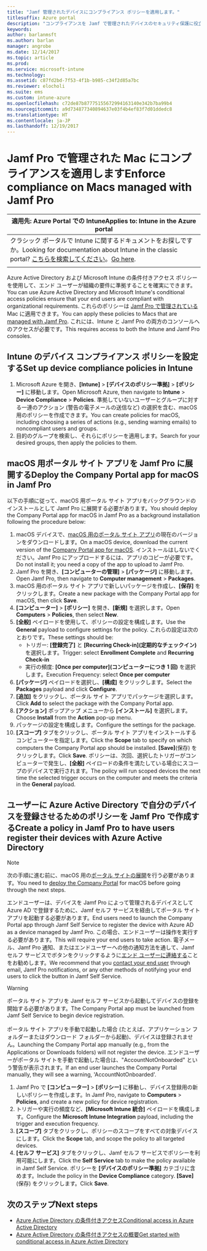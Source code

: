 ```yaml
---
title: "Jamf 管理されたデバイスにコンプライアンス ポリシーを適用します。"
titlesuffix: Azure portal
description: "コンプライアンスを Jamf で管理されたデバイスのセキュリティ保護に役立てます。"
keywords: 
author: barlanmsft
ms.author: barlan
manager: angrobe
ms.date: 12/14/2017
ms.topic: article
ms.prod: 
ms.service: microsoft-intune
ms.technology: 
ms.assetid: c87fd2bd-7f53-4f1b-b985-c34f2d85a7bc
ms.reviewer: elocholi
ms.suite: ems
ms.custom: intune-azure
ms.openlocfilehash: c72de87b87775155672994163140e342b7ba99b4
ms.sourcegitcommit: a9d734877340894637e03f4b4ef83f7d01ddedc8
ms.translationtype: HT
ms.contentlocale: ja-JP
ms.lasthandoff: 12/19/2017
---
```

# <a name="enforce-compliance-on-macs-managed-with-jamf-pro"></a><span data-ttu-id="c9c89-103">Jamf Pro で管理された Mac にコンプライアンスを適用します</span><span class="sxs-lookup"><span data-stu-id="c9c89-103">Enforce compliance on Macs managed with Jamf Pro</span></span>

|<span data-ttu-id="c9c89-104">適用先: Azure Portal での Intune</span><span class="sxs-lookup"><span data-stu-id="c9c89-104">Applies to: Intune in the Azure portal</span></span> |
|--|
|<span data-ttu-id="c9c89-105">クラシック ポータルで Intune に関するドキュメントをお探しですか。</span><span class="sxs-lookup"><span data-stu-id="c9c89-105">Looking for documentation about Intune in the classic portal?</span></span> <span data-ttu-id="c9c89-106">[こちらを検索してください](/intune/introduction-intune?toc=/intune-classic/toc.json)。</span><span class="sxs-lookup"><span data-stu-id="c9c89-106">[Go here](/intune/introduction-intune?toc=/intune-classic/toc.json).</span></span>|
| |

<span data-ttu-id="c9c89-107">Azure Active Directory および Microsoft Intune の条件付きアクセス ポリシーを使用して、エンド ユーザーが組織の要件に準拠することを確実にできます。</span><span class="sxs-lookup"><span data-stu-id="c9c89-107">You can use Azure Active Directory and Microsoft Intune's conditional access policies ensure that your end users are compliant with organizational requirements.</span></span> <span data-ttu-id="c9c89-108">これらのポリシーは [Jamf Pro で管理されている](conditional-access-integrate-jamf.md) Mac に適用できます。</span><span class="sxs-lookup"><span data-stu-id="c9c89-108">You can apply these policies to Macs that are [managed with Jamf Pro](conditional-access-integrate-jamf.md).</span></span> <span data-ttu-id="c9c89-109">これには、Intune と Jamf Pro の両方のコンソールへのアクセスが必要です。</span><span class="sxs-lookup"><span data-stu-id="c9c89-109">This requires access to both the Intune and Jamf Pro consoles.</span></span>

## <a name="set-up-device-compliance-policies-in-intune"></a><span data-ttu-id="c9c89-110">Intune のデバイス コンプライアンス ポリシーを設定する</span><span class="sxs-lookup"><span data-stu-id="c9c89-110">Set up device compliance policies in Intune</span></span>

1. <span data-ttu-id="c9c89-111">Microsoft Azure を開き、**[Intune]** > **[デバイスのポリシー準拠]** > **[ポリシー]** に移動します。</span><span class="sxs-lookup"><span data-stu-id="c9c89-111">Open Microsoft Azure, then navigate to **Intune** > **Device Compliance** > **Policies**.</span></span> <span data-ttu-id="c9c89-112">準拠していないユーザーとグループに対する一連のアクション (警告の電子メールの送信など) の選択を含む、macOS 用のポリシーを作成できます。</span><span class="sxs-lookup"><span data-stu-id="c9c89-112">You can create policies for macOS, including choosing a series of actions (e.g., sending warning emails) to noncompliant users and groups.</span></span>
2. <span data-ttu-id="c9c89-113">目的のグループを検索し、それらにポリシーを適用します。</span><span class="sxs-lookup"><span data-stu-id="c9c89-113">Search for your desired groups, then apply the policies to them.</span></span>

## <a name="deploy-the-company-portal-app-for-macos-in-jamf-pro"></a><span data-ttu-id="c9c89-114">macOS 用ポータル サイト アプリを Jamf Pro に展開する</span><span class="sxs-lookup"><span data-stu-id="c9c89-114">Deploy the Company Portal app for macOS in Jamf Pro</span></span>

<span data-ttu-id="c9c89-115">以下の手順に従って、macOS 用ポータル サイト アプリをバックグラウンドのインストールとして Jamf Pro に展開する必要があります。</span><span class="sxs-lookup"><span data-stu-id="c9c89-115">You should deploy the Company Portal app for macOS in Jamf Pro as a background installation following the procedure below:</span></span>

1. <span data-ttu-id="c9c89-116">macOS デバイスで、[macOS 用のポータル サイト アプリ](https://go.microsoft.com/fwlink/?linkid=862280)の現在のバージョンをダウンロードします。</span><span class="sxs-lookup"><span data-stu-id="c9c89-116">On a macOS device, download the current version of the [Company Portal app for macOS](https://go.microsoft.com/fwlink/?linkid=862280).</span></span> <span data-ttu-id="c9c89-117">インストールはしないでください。Jamf Pro にアップロードするには、アプリのコピーが必要です。</span><span class="sxs-lookup"><span data-stu-id="c9c89-117">Do not install it; you need a copy of the app to upload to Jamf Pro.</span></span>
2. <span data-ttu-id="c9c89-118">Jamf Pro を開き、**[コンピューターの管理]** > **[パッケージ]** に移動します。</span><span class="sxs-lookup"><span data-stu-id="c9c89-118">Open Jamf Pro, then navigate to **Computer management** > **Packages**.</span></span>
3. <span data-ttu-id="c9c89-119">macOS 用のポータル サイト アプリで新しいパッケージを作成し、**[保存]** をクリックします。</span><span class="sxs-lookup"><span data-stu-id="c9c89-119">Create a new package with the Company Portal app for macOS, then click **Save**.</span></span>
4. <span data-ttu-id="c9c89-120">**[コンピューター]** > **[ポリシー]** を開き、**[新規]** を選択します。</span><span class="sxs-lookup"><span data-stu-id="c9c89-120">Open **Computers** > **Policies**, then select **New**.</span></span>
5. <span data-ttu-id="c9c89-121">**[全般]** ペイロードを使用して、ポリシーの設定を構成します。</span><span class="sxs-lookup"><span data-stu-id="c9c89-121">Use the **General** payload to configure settings for the policy.</span></span> <span data-ttu-id="c9c89-122">これらの設定は次のとおりです。</span><span class="sxs-lookup"><span data-stu-id="c9c89-122">These settings should be:</span></span>
   - <span data-ttu-id="c9c89-123">トリガー: **[登録完了]** と **[Recurring Check-in]\(定期的なチェックイン\)** を選択します。</span><span class="sxs-lookup"><span data-stu-id="c9c89-123">Trigger: select **Enrollment Complete** and **Recurring Check-in**</span></span>
   - <span data-ttu-id="c9c89-124">実行の頻度: **[Once per computer]\(コンピューターにつき 1 回\)** を選択します。</span><span class="sxs-lookup"><span data-stu-id="c9c89-124">Execution Frequency: select **Once per computer**</span></span>
6. <span data-ttu-id="c9c89-125">**[パッケージ]** ペイロードを選択し、**[構成]** をクリックします。</span><span class="sxs-lookup"><span data-stu-id="c9c89-125">Select the **Packages** payload and click **Configure**.</span></span>
7. <span data-ttu-id="c9c89-126">**[追加]** をクリックし、ポータル サイト アプリでパッケージを選択します。</span><span class="sxs-lookup"><span data-stu-id="c9c89-126">Click **Add** to select the package with the Company Portal app.</span></span>
8. <span data-ttu-id="c9c89-127">**[アクション]** ポップアップ メニューから **[インストール]** を選択します。</span><span class="sxs-lookup"><span data-stu-id="c9c89-127">Choose **Install** from the **Action** pop-up menu.</span></span>
9. <span data-ttu-id="c9c89-128">パッケージの設定を構成します。</span><span class="sxs-lookup"><span data-stu-id="c9c89-128">Configure the settings for the package.</span></span>
10. <span data-ttu-id="c9c89-129">**[スコープ]** タブをクリックし、ポータル サイト アプリをインストールするコンピューターを指定します。</span><span class="sxs-lookup"><span data-stu-id="c9c89-129">Click the **Scope** tab to specify on which computers the Company Portal app should be installed.</span></span> <span data-ttu-id="c9c89-130">**[Save]**(保存) をクリックします。</span><span class="sxs-lookup"><span data-stu-id="c9c89-130">Click **Save**.</span></span> <span data-ttu-id="c9c89-131">ポリシーは、次回、選択したトリガーがコンピューターで発生し、**[全般]** ペイロードの条件を満たしている場合にスコープのデバイスで実行されます。</span><span class="sxs-lookup"><span data-stu-id="c9c89-131">The policy will run scoped devices the next time the selected trigger occurs on the computer and meets the criteria in the **General** payload.</span></span>

## <a name="create-a-policy-in-jamf-pro-to-have-users-register-their-devices-with-azure-active-directory"></a><span data-ttu-id="c9c89-132">ユーザーに Azure Active Directory で自分のデバイスを登録させるためのポリシーを Jamf Pro で作成する</span><span class="sxs-lookup"><span data-stu-id="c9c89-132">Create a policy in Jamf Pro to have users register their devices with Azure Active Directory</span></span>

> [!NOTE]
> <span data-ttu-id="c9c89-133">次の手順に進む前に、macOS 用の[ポータル サイトの展開](conditional-access-assign-jamf.md#require-the-company-portal-app-for-macos)を行う必要があります。</span><span class="sxs-lookup"><span data-stu-id="c9c89-133">You need to [deploy the Company Portal](conditional-access-assign-jamf.md#require-the-company-portal-app-for-macos) for macOS before going through the next steps.</span></span>  

<span data-ttu-id="c9c89-134">エンドユーザーは、デバイスを Jamf Pro によって管理されるデバイスとして Azure AD で登録するために、Jamf セルフ サービスを経由してポータル サイト アプリを起動する必要があります。</span><span class="sxs-lookup"><span data-stu-id="c9c89-134">End users need to launch the Company Portal app through Jamf Self Service to register the device with Azure AD as a device managed by Jamf Pro.</span></span> <span data-ttu-id="c9c89-135">この場合、エンドユーザーは操作を実行する必要があります。</span><span class="sxs-lookup"><span data-stu-id="c9c89-135">This will require your end users to take action.</span></span> <span data-ttu-id="c9c89-136">電子メール、Jamf Pro 通知、またはエンドユーザーへの他の通知方法を通して、Jamf セルフ サービスでボタンをクリックするように[エンド ユーザーに連絡する](end-user-educate.md)ことをお勧めします。</span><span class="sxs-lookup"><span data-stu-id="c9c89-136">We recommend that you [contact your end user](end-user-educate.md) through email, Jamf Pro notifications, or any other methods of notifying your end users to click the button in Jamf Self Service.</span></span>

> [!WARNING]
> <span data-ttu-id="c9c89-137">ポータル サイト アプリを Jamf セルフ サービスから起動してデバイスの登録を開始する必要があります。</span><span class="sxs-lookup"><span data-stu-id="c9c89-137">The Company Portal app must be launched from Jamf Self Service to begin device registration.</span></span> <br><br><span data-ttu-id="c9c89-138">ポータル サイト アプリを手動で起動した場合 (たとえば、アプリケーション フォルダーまたはダウンロード フォルダーから起動)、デバイスは登録されません。</span><span class="sxs-lookup"><span data-stu-id="c9c89-138">Launching the Company Portal app manually (e.g., from the Applications or Downloads folders) will not register the device.</span></span> <span data-ttu-id="c9c89-139">エンドユーザーがポータル サイトを手動で起動した場合は、"AccountNotOnboarded" という警告が表示されます。</span><span class="sxs-lookup"><span data-stu-id="c9c89-139">If an end user launches the Company Portal manually, they will see a warning, 'AccountNotOnboarded'.</span></span>

1. <span data-ttu-id="c9c89-140">Jamf Pro で **[コンピューター]** > **[ポリシー]** に移動し、デバイス登録用の新しいポリシーを作成します。</span><span class="sxs-lookup"><span data-stu-id="c9c89-140">In Jamf Pro, navigate to **Computers** > **Policies**, and create a new policy for device registration.</span></span>
2. <span data-ttu-id="c9c89-141">トリガーや実行の頻度など、**[Microsoft Intune 統合]** ペイロードを構成します。</span><span class="sxs-lookup"><span data-stu-id="c9c89-141">Configure the **Microsoft Intune Integration** payload, including the trigger and execution frequency.</span></span>
3. <span data-ttu-id="c9c89-142">**[スコープ]** タブをクリックし、ポリシーのスコープをすべての対象デバイスにします。</span><span class="sxs-lookup"><span data-stu-id="c9c89-142">Click the **Scope** tab, and scope the policy to all targeted devices.</span></span>
4. <span data-ttu-id="c9c89-143">**[セルフ サービス]** タブをクリックし、Jamf セルフ サービスでポリシーを利用可能にします。</span><span class="sxs-lookup"><span data-stu-id="c9c89-143">Click the **Self Service** tab to make the policy available in Jamf Self Service.</span></span> <span data-ttu-id="c9c89-144">ポリシーを **[デバイスのポリシー準拠]** カテゴリに含めます。</span><span class="sxs-lookup"><span data-stu-id="c9c89-144">Include the policy in the **Device Compliance** category.</span></span> <span data-ttu-id="c9c89-145">**[Save]**(保存) をクリックします。</span><span class="sxs-lookup"><span data-stu-id="c9c89-145">Click **Save**.</span></span>

## <a name="next-steps"></a><span data-ttu-id="c9c89-146">次のステップ</span><span class="sxs-lookup"><span data-stu-id="c9c89-146">Next steps</span></span>

- [<span data-ttu-id="c9c89-147">Azure Active Directory の条件付きアクセス</span><span class="sxs-lookup"><span data-stu-id="c9c89-147">Conditional access in Azure Active Directory</span></span>](https://docs.microsoft.com/azure/active-directory/active-directory-conditional-access-azure-portal)
- [<span data-ttu-id="c9c89-148">Azure Active Directory の条件付きアクセスの概要</span><span class="sxs-lookup"><span data-stu-id="c9c89-148">Get started with conditional access in Azure Active Directory</span></span>](https://docs.microsoft.com/azure/active-directory/active-directory-conditional-access-azure-portal-get-started)
